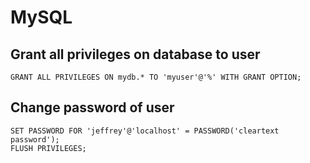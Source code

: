 # MySQL

## Grant all privileges on database to user
```
GRANT ALL PRIVILEGES ON mydb.* TO 'myuser'@'%' WITH GRANT OPTION;
```

## Change password of user
```
SET PASSWORD FOR 'jeffrey'@'localhost' = PASSWORD('cleartext password');
FLUSH PRIVILEGES;
```

